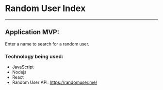 # Random User Index
-------------------

## Application MVP:
Enter a name to search for a random user.

### Technology being used:
- JavaScript
- Nodejs
- React
- Random User API: https://randomuser.me/
